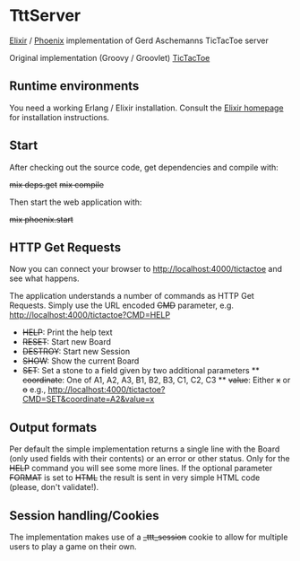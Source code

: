 TttServer
====================

[Elixir](http://elixir-lang.org/) / [Phoenix](http://www.phoenixframework.org/) implementation of Gerd Aschemanns TicTacToe server

Original implementation (Groovy / Groovlet) [TicTacToe](https://github.com/ascheman/tictactoe)

Runtime environments
--------------------
You need a working Erlang / Elixir installation. Consult the [Elixir homepage](http://elixir-lang.org/install.html) for installation instructions.

Start
-----
After checking out the source code, get dependencies and compile with:

~~mix deps.get~~
~~mix compile~~

Then start the web application with:

~~mix phoenix.start~~

HTTP Get Requests
-----------------
Now you can connect your browser to [http://localhost:4000/tictactoe](http://localhost:4000/tictactoe) and see what happens.

The application understands a number of commands as HTTP Get Requests. Simply use the URL encoded ~~CMD~~ parameter, e.g. [http://localhost:4000/tictactoe?CMD=HELP](http://localhost:4000/tictactoe?CMD=HELP)

* ~~HELP~~: Print the help text
* ~~RESET~~: Start new Board
* ~~DESTROY~~: Start new Session
* ~~SHOW~~: Show the current Board
* ~~SET~~: Set a stone to a field given by two additional parameters
** ~~coordinate~~: One of A1, A2, A3, B1, B2, B3, C1, C2, C3
** ~~value~~: Either ~~x~~ or ~~o~~
e.g., [http://localhost:4000/tictactoe?CMD=SET&coordinate=A2&value=x](http://localhost:4000/tictactoe?CMD=SET&coordinate=A2&value=x)

Output formats
--------------
Per default the simple implementation returns a single line with the Board (only used fields with their contents) or an error or other status. Only for the ~~HELP~~ command you will see some more lines. If the optional parameter ~~FORMAT~~ is set to ~~HTML~~ the result is sent in very simple HTML code (please, don't validate!).

Session handling/Cookies
------------------------
The implementation makes use of a ~~_ttt_session~~ cookie to allow for multiple users to play a game on their own.

